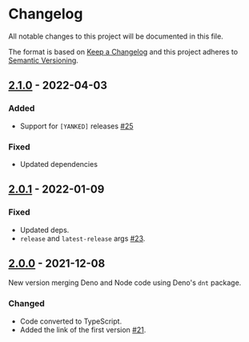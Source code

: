 <!-- deno-fmt-ignore-file -->

# Changelog

All notable changes to this project will be documented in this file.

The format is based on [Keep a Changelog](http://keepachangelog.com/)
and this project adheres to [Semantic Versioning](http://semver.org/).

## [2.1.0] - 2022-04-03
### Added
- Support for `[YANKED]` releases [#25]

### Fixed
- Updated dependencies

## [2.0.1] - 2022-01-09
### Fixed
- Updated deps.
- `release` and `latest-release` args [#23].

## [2.0.0] - 2021-12-08
New version merging Deno and Node code using Deno's `dnt` package.

### Changed
- Code converted to TypeScript.
- Added the link of the first version [#21].

[#21]: https://github.com/oscarotero/keep-a-changelog/issues/21
[#23]: https://github.com/oscarotero/keep-a-changelog/issues/23
[#25]: https://github.com/oscarotero/keep-a-changelog/issues/25

[2.1.0]: https://github.com/oscarotero/keep-a-changelog/compare/v2.0.1...v2.1.0
[2.0.1]: https://github.com/oscarotero/keep-a-changelog/compare/v2.0.0...v2.0.1
[2.0.0]: https://github.com/oscarotero/keep-a-changelog/releases/tag/v2.0.0
